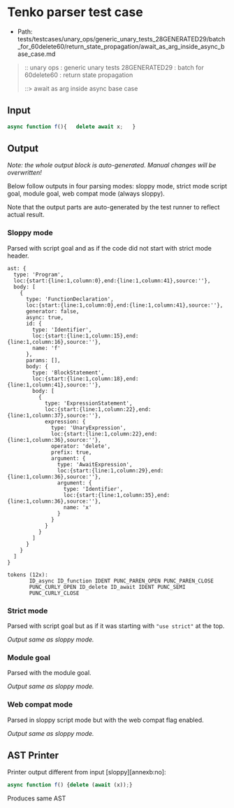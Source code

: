 # Tenko parser test case

- Path: tests/testcases/unary_ops/generic_unary_tests_28GENERATED29/batch_for_60delete60/return_state_propagation/await_as_arg_inside_async_base_case.md

> :: unary ops : generic unary tests 28GENERATED29 : batch for 60delete60 : return state propagation
>
> ::> await as arg inside async base case

## Input

`````js
async function f(){   delete await x;   }
`````

## Output

_Note: the whole output block is auto-generated. Manual changes will be overwritten!_

Below follow outputs in four parsing modes: sloppy mode, strict mode script goal, module goal, web compat mode (always sloppy).

Note that the output parts are auto-generated by the test runner to reflect actual result.

### Sloppy mode

Parsed with script goal and as if the code did not start with strict mode header.

`````
ast: {
  type: 'Program',
  loc:{start:{line:1,column:0},end:{line:1,column:41},source:''},
  body: [
    {
      type: 'FunctionDeclaration',
      loc:{start:{line:1,column:0},end:{line:1,column:41},source:''},
      generator: false,
      async: true,
      id: {
        type: 'Identifier',
        loc:{start:{line:1,column:15},end:{line:1,column:16},source:''},
        name: 'f'
      },
      params: [],
      body: {
        type: 'BlockStatement',
        loc:{start:{line:1,column:18},end:{line:1,column:41},source:''},
        body: [
          {
            type: 'ExpressionStatement',
            loc:{start:{line:1,column:22},end:{line:1,column:37},source:''},
            expression: {
              type: 'UnaryExpression',
              loc:{start:{line:1,column:22},end:{line:1,column:36},source:''},
              operator: 'delete',
              prefix: true,
              argument: {
                type: 'AwaitExpression',
                loc:{start:{line:1,column:29},end:{line:1,column:36},source:''},
                argument: {
                  type: 'Identifier',
                  loc:{start:{line:1,column:35},end:{line:1,column:36},source:''},
                  name: 'x'
                }
              }
            }
          }
        ]
      }
    }
  ]
}

tokens (12x):
       ID_async ID_function IDENT PUNC_PAREN_OPEN PUNC_PAREN_CLOSE
       PUNC_CURLY_OPEN ID_delete ID_await IDENT PUNC_SEMI
       PUNC_CURLY_CLOSE
`````

### Strict mode

Parsed with script goal but as if it was starting with `"use strict"` at the top.

_Output same as sloppy mode._

### Module goal

Parsed with the module goal.

_Output same as sloppy mode._

### Web compat mode

Parsed in sloppy script mode but with the web compat flag enabled.

_Output same as sloppy mode._

## AST Printer

Printer output different from input [sloppy][annexb:no]:

````js
async function f() {delete (await (x));}
````

Produces same AST
